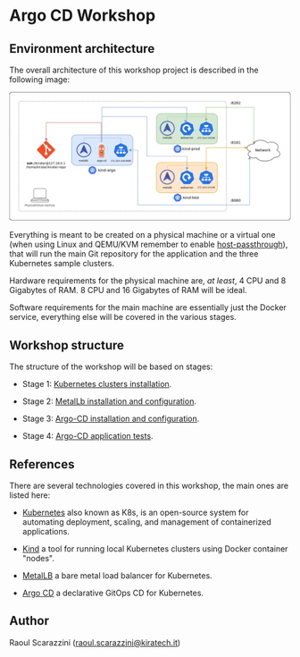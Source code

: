 # Argo CD Workshop

## Environment architecture

The overall architecture of this workshop project is described in the following
image:

![Argo Workshop Architecture](images/argo-workshop-architecture.drawio.png)

Everything is meant to be created on a physical machine or a virtual one (when using Linux and QEMU/KVM remember to enable [host-passthrough](https://qemu-project.gitlab.io/qemu/system/qemu-cpu-models.html#libvirt-guest-xml)), that will run the main Git repository for the application and the three Kubernetes sample clusters.

Hardware requirements for the physical machine are, *at least*, 4 CPU and 8 Gigabytes of RAM. 8 CPU and 16 Gigabytes of RAM will be ideal.

Software requirements for the main machine are essentially just the Docker service, everything else will be covered in the various stages.

## Workshop structure

The structure of the workshop will be based on stages:

- Stage 1: [Kubernetes clusters installation](Stage-1-K8S-Installation.md).

- Stage 2: [MetalLb installation and configuration](Stage-2-MetalLB-Installation.md).

- Stage 3: [Argo-CD installation and configuration](Stage-3-Argo-CD-Installation.md).

- Stage 4: [Argo-CD application tests](Stage-4-Argo-CD-Application-Test.md).

## References

There are several technologies covered in this workshop, the main ones are listed here:

- [Kubernetes](https://kubernetes.io/) also known as K8s, is an open-source system for automating deployment, scaling, and management of containerized applications.

- [Kind](https://kind.sigs.k8s.io/) a tool for running local Kubernetes clusters using Docker container "nodes".

- [MetalLB](https://metallb.universe.tf/) a bare metal load balancer for Kubernetes.

- [Argo CD](https://argo-cd.readthedocs.io/) a declarative GitOps CD for Kubernetes.

## Author

Raoul Scarazzini ([raoul.scarazzini@kiratech.it](mailto:raoul.scarazzini@kiratech.it))
